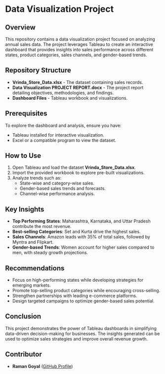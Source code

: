 # Data Visualization Project

## Overview
This repository contains a data visualization project focused on analyzing annual sales data. The project leverages Tableau to create an interactive dashboard that provides insights into sales performance across different states, product categories, sales channels, and gender-based trends.

## Repository Structure
- **Vrinda_Store_Data.xlsx** - The dataset containing sales records.
- **Data Visualization PROJECT REPORT.docx** - The project report detailing objectives, methodologies, and findings.
- **Dashboard Files** - Tableau workbook and visualizations.

## Prerequisites
To explore the dashboard and analysis, ensure you have:
- Tableau installed for interactive visualization.
- Excel or a compatible program to view the dataset.

## How to Use
1. Open Tableau and load the dataset **Vrinda_Store_Data.xlsx**.
2. Import the provided workbook to explore pre-built visualizations.
3. Analyze trends such as:
   - State-wise and category-wise sales.
   - Gender-based sales trends and forecasts.
   - Channel-wise performance analysis.

## Key Insights
- **Top Performing States**: Maharashtra, Karnataka, and Uttar Pradesh contribute the most revenue.
- **Best-selling Categories**: Set and Kurta drive the highest sales.
- **Sales Channels**: Amazon leads with 35% of total sales, followed by Myntra and Flipkart.
- **Gender-based Trends**: Women account for higher sales compared to men, with steady growth projections.

## Recommendations
- Focus on high-performing states while developing strategies for emerging markets.
- Promote top-selling product categories while encouraging cross-selling.
- Strengthen partnerships with leading e-commerce platforms.
- Design targeted campaigns to optimize gender-based sales potential.

## Conclusion
This project demonstrates the power of Tableau dashboards in simplifying data-driven decision-making for businesses. The insights generated can be used to optimize sales strategies and improve overall revenue growth.

## Contributor
- **Raman Goyal** ([GitHub Profile](https://github.com/ramangoyal565))

